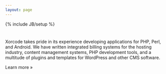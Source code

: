 ```yaml
---
layout: page
---
```

{% include JB/setup %}

<div class="hero-unit">
<h1></h1>
<h2></h2>
<p>Xorcode takes pride in its experience developing applications for PHP, Perl, and Android. We have written integrated billing systems for the hosting industry, content management systems, PHP development tools, and a multitude of plugins and templates for WordPress and other CMS software.</p>
<p><a class="btn btn-primary btn-large">Learn more &raquo;</a></p>
</div>

